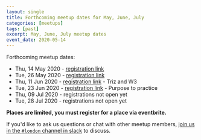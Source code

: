```yaml
---
layout: single
title: Forthcoming meetup dates for May, June, July
categories: [meetups]
tags: [past]
excerpt: May, June, July meetup dates
event_date: 2020-05-14
---
```


Forthcoming meetup dates:

* Thu, 14 May 2020 - [registration link](https://www.eventbrite.co.uk/e/liberating-structures-london-tickets-102943956144)
* Tue, 26 May 2020 - [registration link](https://www.eventbrite.co.uk/e/liberating-structures-uk-virtual-meetup-tickets-104755727200)
* Thu, 11 Jun 2020 - [registration link](https://www.eventbrite.co.uk/e/liberating-structures-uk-virtual-meetup-tickets-108638679214) - Triz and W3
* Tue, 23 Jun 2020 - [registration link](https://www.eventbrite.co.uk/o/liberating-structures-london-16469733729) - Purpose to practice
* Thu, 09 Jul 2020 - registrations not open yet
* Tue, 28 Jul 2020 - registrations not open yet

**Places are limited, you must register for a place via eventbrite.**

If you'd like to ask us questions or chat with other meetup members, [join us in the `#london` channel in slack](/slack) to discuss.
